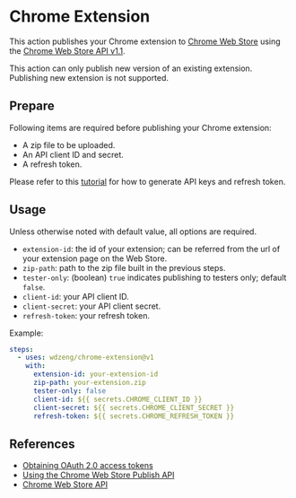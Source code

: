 # Chrome Extension

This action publishes your Chrome extension to [Chrome Web Store](https://chrome.google.com/webstore/) using the [Chrome Web Store API v1.1](https://developer.chrome.com/docs/webstore/api_index/#items).

This action can only publish new version of an existing extension. Publishing new extension is not supported.

## Prepare

Following items are required before publishing your Chrome extension:

- A zip file to be uploaded.
- An API client ID and secret.
- A refresh token.

Please refer to this [tutorial](https://developer.chrome.com/docs/webstore/using_webstore_api/) for how to generate API keys and refresh token.

## Usage

Unless otherwise noted with default value, all options are required.

- `extension-id`: the id of your extension; can be referred from the url of your extension page on the Web Store.
- `zip-path`: path to the zip file built in the previous steps.
- `tester-only`: (boolean) `true` indicates publishing to testers only; default `false`.
- `client-id`: your API client ID.
- `client-secret`: your API client secret.
- `refresh-token`: your refresh token.

Example:

```yaml
steps:
  - uses: wdzeng/chrome-extension@v1
    with:
      extension-id: your-extension-id
      zip-path: your-extension.zip
      tester-only: false
      client-id: ${{ secrets.CHROME_CLIENT_ID }}
      client-secret: ${{ secrets.CHROME_CLIENT_SECRET }}
      refresh-token: ${{ secrets.CHROME_REFRESH_TOKEN }}
```

## References

- [Obtaining OAuth 2.0 access tokens](https://developers.google.com/identity/protocols/oauth2/web-server#httprest_1)
- [Using the Chrome Web Store Publish API](https://developer.chrome.com/docs/webstore/using_webstore_api/)
- [Chrome Web Store API](https://developer.chrome.com/docs/webstore/api_index/)
